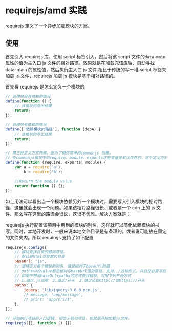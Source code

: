 # requirejs/amd 实践

requirejs 定义了一个异步加载模块的方案。

## 使用

首先引入 requirejs 库，使用 script 标签引入，然后将该 script 文件的`data-main`属性的值为主入口 js 文件的相对路径。效果就是在加载完该库后，自动寻找 data-main 的属性值，然后执行主入口 js 文件.相比于传统的写一堆 script 标签来加载 js 文件，requirejs 加载 js 模块是基于相对路径的。

首先看 requirejs 是怎么定义一个模块的.

```js
// 该模块没有依赖的情况
define(function () {
    // 该模块的导出结果
    return;
});

// 该模块有依赖的情况
define(['依赖模块的路径'], function (depA) {
    // 该模块的导出结果
    return;
});

// 第三种定义方式特殊。是为了模仿简单的commonjs 包裹。
// 在commonjs模块中的require、module、exports这些变量是默认存在的。这个定义方式不写第一个依赖数组参数，而是注入这三个特殊模拟函数，供函数体使用。
define(function (require, exports, module) {
    var a = require('a'),
        b = require('b');

    //Return the module value
    return function () {};
});
```

如上用法可以看出当一个模块依赖另外一个模块时，需要写入引入模块的相对路径，这里就会出现一个问题。如果该相对路径很长、或者是一个 cdn 上的 js 文件。那么写在这里的路径会很长，这很不优雅。解决方案就是：

requirejs 执行配置该项目中用到的模块的别名。这样就可以简化依赖模块的书写。同时，本地开发时，一般来说本地文件目录是有条理的，或者说可能放在固定的文件夹内。所以 requirejs 支持了如下配置

```js
requirejs.config({
    // 模块查找目录的基础路径。
    // 默认是html页放置的目录
    baseUrl: 'js',
    // 支持定义每个模块的别名，值是相对于baseUrl的值
    // paths中的value都是相对与baseUrl值的路径，支持../这种形式。并且没必要写后缀.js，requirejs默认认为模块文件时js的.
    // 如果不想用baseUrl+paths的方式查找模块，可用下列三种方式
    // 1.值以.js结尾  2.值以/开头  3.值以协议http://或https://开头
    paths: {
        jquery: 'lib/jquery-3.6.0.min.js',
        // message: 'app/message',
        // print: 'app/print',
    },
});

// 开始执行项目的入口逻辑. 相当于启动项目，也就是开始加载js文件。
requirejs([], function () {});
```
